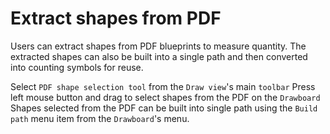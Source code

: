 # Extract shapes from PDF

<p>
Users can extract shapes from PDF blueprints to measure quantity. The extracted shapes can also be built into a single path and then converted into counting symbols for reuse.
</p>

<procedure>
<step>
Select <code>PDF shape selection tool</code> from the <code>Draw view</code>'s main <code>toolbar</code>
</step>
<step>
Press left mouse button and drag to select shapes from the PDF on the <code>Drawboard</code>
</step>
<note>
Shapes selected from the PDF can be built into single path using the <code>Build path</code> menu item from the <code>Drawboard</code>'s menu.
</note>
</procedure>